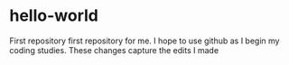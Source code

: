 # hello-world
First repository
first repository for me. I hope to use github as I begin my coding studies.
These changes capture the edits I made
